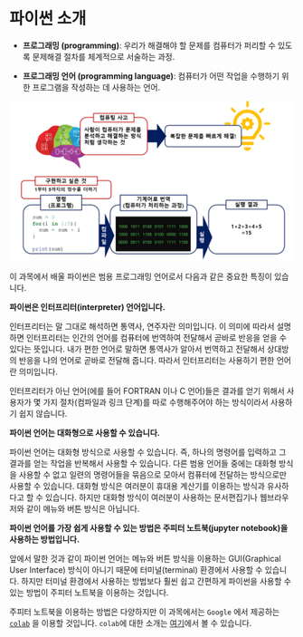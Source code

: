 # 파이썬 소개

* **프로그래밍 (programming)**: 우리가 해결해야 할 문제를 컴퓨터가 퍼리할 수 있도록 문제해결 절차를 체계적으로 서술하는 과정.

* **프로그래밍 언어 (programming language)**: 컴퓨터가 어떤 작업을 수행하기 위한 프로그램을 작성하는 데 사용하는 언어.

![programming](../../images/programming.png)

이 과목에서 배울 파이썬은 범용 프로그래밍 언어로서 다음과 같은 중요한 특징이 있습니다.

**파이썬은 인터프리터(interpreter) 언어입니다.**

인터프리터는 말 그대로 해석하면 통역사, 연주자란 의미입니다. 이 의미에 따라서 설명하면 인터프리터는 인간의 언어를 컴퓨터에 번역하여 전달해서 곧바로 반응을 얻을 수 있다는 뜻입니다. 내가 편한 언어로 말하면 통역사가 알아서 번역하고 전달해서 상대방의 반응을 나의 언어로 곧바로 전달해 줍니다. 따라서 인터프리터는 사용하기 편한 언어란 의미입니다.

인터프리터가 아닌 언어(에를 들어 FORTRAN 이나 C 언어)들은 결과를 얻기 위해서 사용자가 몇 가지 절차(컴파일과 링크 단계)를 따로 수행해주어야 하는 방식이라서 사용하기 쉽지 않습니다.

**파이썬 언어는 대화형으로 사용할 수 있습니다.**

파이썬 언어는 대화형 방식으로 사용할 수 있습니다. 즉, 하나의 명령어를 입력하고 그 결과를 얻는 작업을 반복해서 사용할 수 있습니다. 다른 범용 언어들 중에는 대화형 방식을 사용할 수 없고 일련의 명령어들을 묶음으로 모아서 컴퓨터에 전달하는 방식으로만 사용할 수 있습니다. 대화형 방식은 여러분이 휴대용 계산기를 이용하는 방식과 유사하다고 할 수 있습니다. 하지만 대화형 방식이 여러분이 사용하는 문서편집기나 웹브라우저와 같이 메뉴와 버튼 방식은 아닙니다.

**파이썬 언어를 가장 쉽게 사용할 수 있는 방법은 주피터 노트북(jupyter notebook)을 사용하는 방법입니다.**

앞에서 말한 것과 같이 파이썬 언어는 메뉴와 버튼 방식을 이용하는 GUI(Graphical User Interface) 방식이 아니기 때문에 터미널(terminal) 환경에서 사용할 수 있습니다. 하지만 터미널 환경에서 사용하는 방법보다 훨씬 쉽고 간편하게 파이썬을 사용할 수 있는 방법이 주피터 노트북을 이용하는 것입니다.

주피터 노트북을 이용하는 방법은 다양하지만  이 과목에서는 `Google` 에서 제공하는 [`colab`](https://colab.research.google.com/notebooks/intro.ipynb?utm_source=scs-index) 을 이용할 것입니다. `colab`에 대한 소개는 [여기](https://www.youtube.com/watch?v=inN8seMm7UI&t=62s)에서 볼 수 있습니다. 



